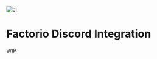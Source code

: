 
![ci](https://github.com/mobieworks/factorio-discord-integration/workflows/ci/badge.svg)

# Factorio Discord Integration

WIP
